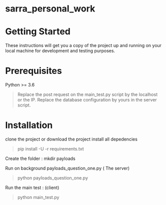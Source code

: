 # sarra_personal_work


# Getting Started
These instructions will get you a copy of the project up and running on your local machine for development and testing purposes. 

# Prerequisites
Python >= 3.6

> Replace the post request on the main_test.py script by the localhost or the IP.
> Replace the database configuration by yours in the server script.


# Installation

clone the project or download the project
install all depedencies
> pip install -U -r requirements.txt

Create the folder : mkdir payloads 

Run on background payloads_question_one.py ( The server)
> python payloads_question_one.py

Run the main test : (client)

> python main_test.py

